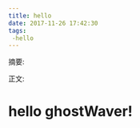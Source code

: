 ```yaml
---
title: hello
date: 2017-11-26 17:42:30
tags: 
 -hello
---
```

摘要:
<!--more-->
正文:
 # hello ghostWaver!